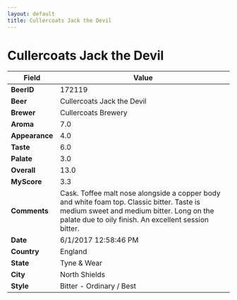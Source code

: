 ```yaml
---
layout: default
title: Cullercoats Jack the Devil
---
```


# Cullercoats Jack the Devil

| Field         | Value     |
|---------------|-----------|
| **BeerID** | 172119 |
| **Beer** | Cullercoats Jack the Devil |
| **Brewer** | Cullercoats Brewery |
| **Aroma** | 7.0 |
| **Appearance** | 4.0 |
| **Taste** | 6.0 |
| **Palate** | 3.0 |
| **Overall** | 13.0 |
| **MyScore** | 3.3 |
| **Comments** | Cask. Toffee malt nose alongside a copper body and white foam top. Classic bitter. Taste is medium sweet and medium bitter. Long on the palate due to oily finish. An excellent session bitter. |
| **Date** | 6/1/2017 12:58:46 PM |
| **Country** | England |
| **State** | Tyne &amp; Wear |
| **City** | North Shields |
| **Style** | Bitter - Ordinary / Best |

